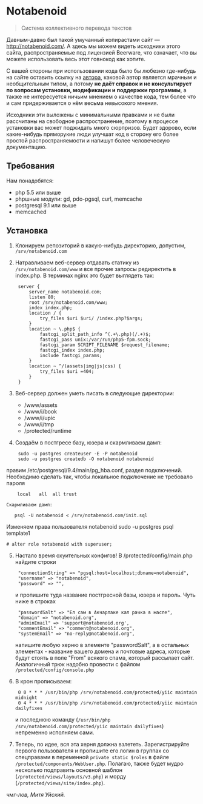# Notabenoid
> Система коллективного перевода текстов


Давным-давно был такой умучанный копирастами сайт — http://notabenoid.com/. А здесь мы можем
видеть исходники этого сайта, распространяемые под лицензией Beerware, что означает, что вы можете
использовать весь этот говнокод как хотите.

С вашей стороны при использовании кода было бы любезно где-нибудь на сайте оставить ссылку на
[автора](http://facebook.com/uisky), каковой автор является мрачным и необщительным типом, а потому
**не даёт справок и не консультирует по вопросам установки, модификации и поддержки программы**,
а также не интересуется ничьим мнением о качестве кода, тем более что и сам придерживается о нём весьма
невысокого мнения.

Исходники эти выложены с минимальными правками и не были рассчитаны на свободное распространение, поэтому
в процессе установки вас может поджидать много сюрпризов. Будет здорово, если какие-нибудь пряморукие люди
улучшат код в сторону его более простой распространяемости и напишут более человеческую документацию. 

## Требования
Нам понадобятся:

  * php 5.5 или выше
  * phpшные модули: gd, pdo-pgsql, curl, memcache
  * postgresql 9.1 или выше
  * memcached

## Установка
1. Клонируем репозиторий в какую-нибудь директорию, допустим, `/srv/notabenoid.com`
2. Натравливаем веб-сервер отдавать статику из `/srv/notabenoid.com/www` и все прочие запросы редиректить в index.php.
   В терминах nginx это будет выглядеть так:

		server {
			server_name notabenoid.com;
			listen 80;
			root /srv/notabenoid.com/www;
			index index.php;
			location / {
				try_files $uri $uri/ /index.php?$args;
			}
			location ~ \.php$ {
				fastcgi_split_path_info ^(.+\.php)(/.+)$;
				fastcgi_pass unix:/var/run/php5-fpm.sock;
				fastcgi_param SCRIPT_FILENAME $request_filename;
				fastcgi_index index.php;
				include fastcgi_params;
			}
			location ~ ^/(assets|img|js|css) {
				try_files $uri =404;
			}
		}

3. Веб-сервер должен уметь писать в следующие директории:
     * /www/assets
     * /www/i/book
     * /www/i/upic
     * /www/i/tmp
     * /protected/runtime

4. Создаём в постгресе базу, юзера и скармливаем дамп:

        sudo -u postgres createuser -E -P notabenoid
        sudo -u postgres createdb -O notabenoid notabenoid
        
 правим /etc/postgresql/9.4/main/pg_hba.conf, раздел подключений. Необходимо сделать так, чтобы локальное подключение не требовало пароля 
       
        local   all  all trust
	
	Скармливаем дамп:
        
       psql -U notabenoid < /srv/notabenoid.com/init.sql
        
Изменяем права пользователя notabenoid
	sudo -u postgres psql template1

	# alter role notabenoid with superuser;

5. Настало время охуительных конфигов! В /protected/config/main.php найдите строки

		"connectionString" => "pgsql:host=localhost;dbname=notabenoid",
		"username" => "notabenoid",
		"password" => "",

	и пропишите туда название постгресной базы, юзера и пароль. Чуть ниже в строках 

		"passwordSalt" => "Ел сам в Акчарлаке кал рачка в масле",
		"domain" => "notabenoid.org",
		"adminEmail" => 'support@notabenoid.org',
		"commentEmail" => "comment@notabenoid.org",
		"systemEmail" => "no-reply@notabenoid.org",

	напишите любую херню в элементе "passwordSalt", а в остальных элементах - название вашего домена и почтовые
	адреса, которые будут стоять в поле "From" всякого спама, который рассылает сайт. Аналогичный трюк надобно
	провести с файлом `/protected/config/console.php`

6. В крон прописываем:

		0 0 * * * /usr/bin/php /srv/notabenoid.com/protected/yiic maintain midnight
		0 4 * * * /usr/bin/php /srv/notabenoid.com/protected/yiic maintain dailyfixes
		
	и последнюю команду (`/usr/bin/php /srv/notabenoid.com/protected/yiic maintain dailyfixes`) непременно
	исполняем сами.

7. Теперь, по идее, вся эта херня должна взлететь. Зарегистрируйте первого пользователя и пропишите его
   логин в группах со спецправами в переменной `private static $roles` в файле `/protected/components/WebUser.php`.
   Полагаю, также будет мудро несколько подправить основной шаблон (`/protected/views/layouts/v3.php`) и морду
   (`/protected/views/site/index.php`).
   
*чмг-лов, Митя Уйский.*
